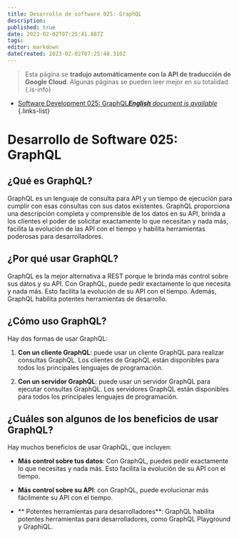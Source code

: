 ```yaml
---
title: Desarrollo de software 025: GraphQL
description: 
published: true
date: 2023-02-02T07:25:41.887Z
tags: 
editor: markdown
dateCreated: 2023-02-02T07:25:40.310Z
---
```


> Esta página se **tradujo automáticamente con la API de traducción de Google Cloud**.
Algunas páginas se pueden leer mejor en su totalidad.{.is-info}



- [Software Development 025: GraphQL***English** document is available*](/en/Knowledge-base/Software-Development/Learning/software-development-025-graphql)
{.links-list}


# Desarrollo de Software 025: GraphQL

## ¿Qué es GraphQL?

GraphQL es un lenguaje de consulta para API y un tiempo de ejecución para cumplir con esas consultas con sus datos existentes. GraphQL proporciona una descripción completa y comprensible de los datos en su API, brinda a los clientes el poder de solicitar exactamente lo que necesitan y nada más, facilita la evolución de las API con el tiempo y habilita herramientas poderosas para desarrolladores.

## ¿Por qué usar GraphQL?

GraphQL es la mejor alternativa a REST porque le brinda más control sobre sus datos y su API. Con GraphQL, puede pedir exactamente lo que necesita y nada más. Esto facilita la evolución de su API con el tiempo. Además, GraphQL habilita potentes herramientas de desarrollo.

## ¿Cómo uso GraphQL?

Hay dos formas de usar GraphQL:

1. **Con un cliente GraphQL**: puede usar un cliente GraphQL para realizar consultas GraphQL. Los clientes de GraphQL están disponibles para todos los principales lenguajes de programación.

2. **Con un servidor GraphQL**: puede usar un servidor GraphQL para ejecutar consultas GraphQL. Los servidores GraphQL están disponibles para todos los principales lenguajes de programación.

## ¿Cuáles son algunos de los beneficios de usar GraphQL?

Hay muchos beneficios de usar GraphQL, que incluyen:

- **Más control sobre tus datos**: Con GraphQL, puedes pedir exactamente lo que necesitas y nada más. Esto facilita la evolución de su API con el tiempo.

- **Más control sobre su API**: con GraphQL, puede evolucionar más fácilmente su API con el tiempo.

- ** Potentes herramientas para desarrolladores**: GraphQL habilita potentes herramientas para desarrolladores, como GraphQL Playground y GraphiQL.